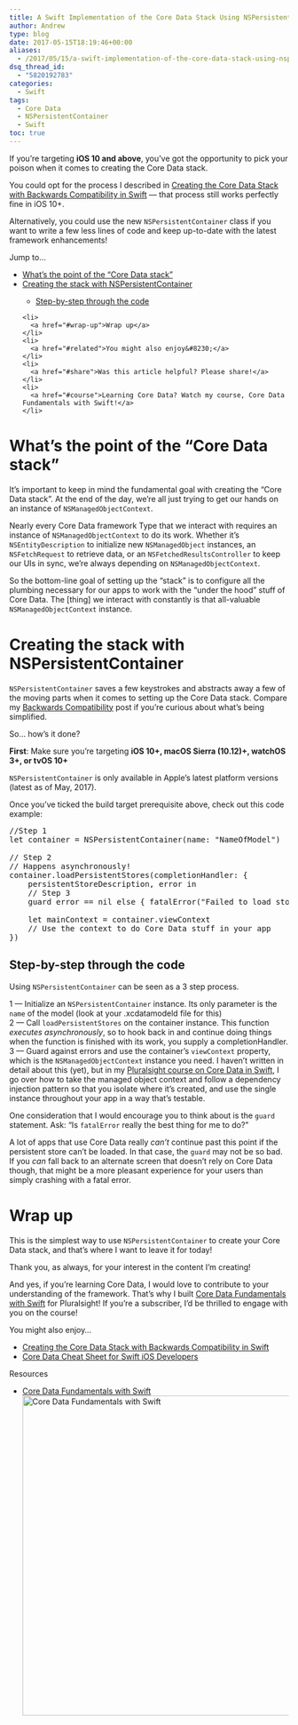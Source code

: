```yaml
---
title: A Swift Implementation of the Core Data Stack Using NSPersistentContainer
author: Andrew
type: blog
date: 2017-05-15T18:19:46+00:00
aliases:
  - /2017/05/15/a-swift-implementation-of-the-core-data-stack-using-nspersistentcontainer/
dsq_thread_id:
  - "5820192783"
categories:
  - Swift
tags:
  - Core Data
  - NSPersistentContainer
  - Swift
toc: true
---
```

If you&#8217;re targeting **iOS 10 and above**, you&#8217;ve got the opportunity to pick your poison when it comes to creating the Core Data stack.

You could opt for the process I described in [Creating the Core Data Stack with Backwards Compatibility in Swift][1] &#8212; that process still works perfectly fine in iOS 10+.

Alternatively, you could use the new `NSPersistentContainer` class if you want to write a few less lines of code and keep up-to-date with the latest framework enhancements!

<div class="resources">
  <div class="resources-header">
    Jump to&#8230;
  </div>
  
  <ul class="resources-content">
    <li>
      <a href="#the-point">What&#8217;s the point of the &#8220;Core Data stack&#8221;</a>
    </li>
    <li>
      <a href="#create">Creating the stack with NSPersistentContainer</a>
    </li>
    <ul>
      <li>
        <a href="#step-by-step">Step-by-step through the code</a>
      </li>
    </ul>
    
    <li>
      <a href="#wrap-up">Wrap up</a>
    </li>
    <li>
      <a href="#related">You might also enjoy&#8230;</a>
    </li>
    <li>
      <a href="#share">Was this article helpful? Please share!</a>
    </li>
    <li>
      <a href="#course">Learning Core Data? Watch my course, Core Data Fundamentals with Swift!</a>
    </li>
  </ul>
</div>

<a name="the-point" class="jump-target"></a>

# What&#8217;s the point of the &#8220;Core Data stack&#8221;

It&#8217;s important to keep in mind the fundamental goal with creating the &#8220;Core Data stack&#8221;. At the end of the day, we&#8217;re all just trying to get our hands on an instance of `NSManagedObjectContext`.

Nearly every Core Data framework Type that we interact with requires an instance of `NSManagedObjectContext` to do its work. Whether it&#8217;s `NSEntityDescription` to initialize new `NSManagedObject` instances, an `NSFetchRequest` to retrieve data, or an `NSFetchedResultsController` to keep our UIs in sync, we&#8217;re always depending on `NSManagedObjectContext`.

So the bottom-line goal of setting up the &#8220;stack&#8221; is to configure all the plumbing necessary for our apps to work with the &#8220;under the hood&#8221; stuff of Core Data. The [thing] we interact with constantly is that all-valuable `NSManagedObjectContext` instance.

<a name="create" class="jump-target"></a>

# Creating the stack with NSPersistentContainer

`NSPersistentContainer` saves a few keystrokes and abstracts away a few of the moving parts when it comes to setting up the Core Data stack. Compare my [Backwards Compatibility][1] post if you&#8217;re curious about what&#8217;s being simplified.

So&#8230; how&#8217;s it done?

**First**: Make sure you&#8217;re targeting **iOS 10+, macOS Sierra (10.12)+, watchOS 3+, or tvOS 10+**

`NSPersistentContainer` is only available in Apple&#8217;s latest platform versions (latest as of May, 2017).

Once you&#8217;ve ticked the build target prerequisite above, check out this code example:

<pre class="lang:swift decode:true " title="NSPersistentContainer" >//Step 1
let container = NSPersistentContainer(name: "NameOfModel")

// Step 2
// Happens asynchronously!
container.loadPersistentStores(completionHandler: {
    persistentStoreDescription, error in
    // Step 3
    guard error == nil else { fatalError("Failed to load store: \(error)") }

    let mainContext = container.viewContext
    // Use the context to do Core Data stuff in your app
})</pre>

<a name="step-by-step" class="jump-target"></a>

## Step-by-step through the code

Using `NSPersistentContainer` can be seen as a 3 step process.

1 &#8212; Initialize an `NSPersistentContainer` instance. Its only parameter is the `name` of the model (look at your .xcdatamodeld file for this)  
2 &#8212; Call `loadPersistentStores` on the container instance. This function _executes asynchronously_, so to hook back in and continue doing things when the function is finished with its work, you supply a completionHandler.  
3 &#8212; Guard against errors and use the container&#8217;s `viewContext` property, which is the `NSManagedObjectContext` instance you need. I haven&#8217;t written in detail about this (yet), but in my [Pluralsight course on Core Data in Swift][2], I go over how to take the managed object context and follow a dependency injection pattern so that you isolate where it&#8217;s created, and use the single instance throughout your app in a way that&#8217;s testable.

One consideration that I would encourage you to think about is the `guard` statement. Ask: &#8220;Is `fatalError` really the best thing for me to do?&#8221;

A lot of apps that use Core Data really _can&#8217;t_ continue past this point if the persistent store can&#8217;t be loaded. In that case, the `guard` may not be so bad. If you _can_ fall back to an alternate screen that doesn&#8217;t rely on Core Data though, that might be a more pleasant experience for your users than simply crashing with a fatal error.

<a name="wrap-up" class="jump-target"></a>

# Wrap up

This is the simplest way to use `NSPersistentContainer` to create your Core Data stack, and that&#8217;s where I want to leave it for today!

Thank you, as always, for your interest in the content I&#8217;m creating!

And yes, if you&#8217;re learning Core Data, I would love to contribute to your understanding of the framework. That&#8217;s why I built [Core Data Fundamentals with Swift][2] for Pluralsight! If you&#8217;re a subscriber, I&#8217;d be thrilled to engage with you on the course!

<a name="related" class="jump-target"></a>

<div class="resources">
  <div class="resources-header">
    You might also enjoy&#8230;
  </div>
  
  <ul class="resources-content">
    <li>
      <i class="fa fa-angle-right"></i> <a href="https://www.andrewcbancroft.com/2017/04/16/creating-the-core-data-stack-with-backwards-compatibility-in-swift/" title="Creating the Core Data Stack with Backwards Compatibility in Swift"</a>Creating the Core Data Stack with Backwards Compatibility in Swift
    </li>
    <li>
      <i class="fa fa-angle-right"></i> <a href="https://www.andrewcbancroft.com/2015/02/18/core-data-cheat-sheet-for-swift-ios-developers/" title="Core Data Cheat Sheet for Swift iOS Developers"</a>Core Data Cheat Sheet for Swift iOS Developers
    </li>
  </ul>
</div>

<a name="course" class="jump-target"></a>

<div class="resources">
  <div class="resources-header">
    Resources
  </div>
  
  <ul class="resources-content">
    <li>
      <i class="fa fa-video-camera"></i> <a href="http://bit.ly/ps-core-data-swift" target="_blank">Core Data Fundamentals with Swift</a><br /> <a href="http://bit.ly/ps-core-data-swift" target="_blank"><img src="https://www.andrewcbancroft.com/wp-content/uploads/2017/04/ps-core-data-fundamentals-swift-1024x576.png" alt="Core Data Fundamentals with Swift" width="1024" height="576" class="alignnone size-large wp-image-13163" srcset="https://www.andrewcbancroft.com/wp-content/uploads/2017/04/ps-core-data-fundamentals-swift-1024x576.png 1024w, https://www.andrewcbancroft.com/wp-content/uploads/2017/04/ps-core-data-fundamentals-swift-300x169.png 300w, https://www.andrewcbancroft.com/wp-content/uploads/2017/04/ps-core-data-fundamentals-swift-768x432.png 768w, https://www.andrewcbancroft.com/wp-content/uploads/2017/04/ps-core-data-fundamentals-swift.png 1539w" sizes="(max-width: 1024px) 100vw, 1024px" /></a>
    </li>
  </ul>
</div>

<a name="share" class="jump-target"></a>

 [1]: https://www.andrewcbancroft.com/2017/04/16/creating-the-core-data-stack-with-backwards-compatibility-in-swift/
 [2]: http://bit.ly/ps-core-data-swift
